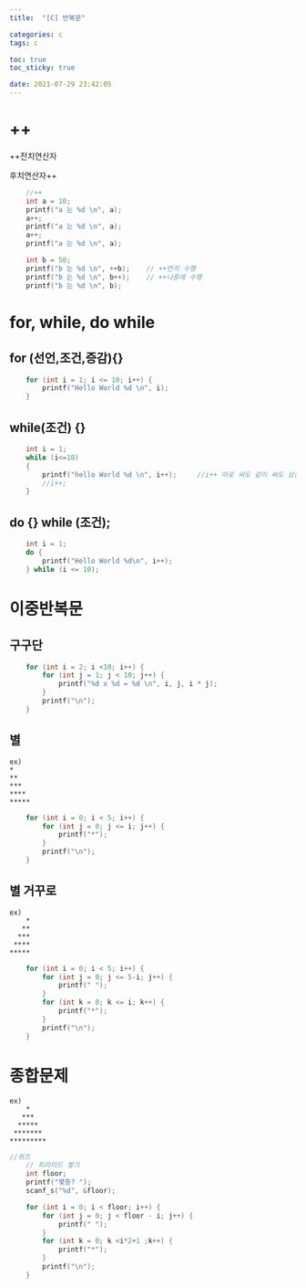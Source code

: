 ```yaml
---
title:  "[C] 반복문"

categories: c
tags: c

toc: true
toc_sticky: true

date: 2021-07-29 23:42:05
---
```


# ++

++전치연산자

후치연산자++

```c
	//++
	int a = 10;
	printf("a 는 %d \n", a);
	a++;
	printf("a 는 %d \n", a);
	a++;
	printf("a 는 %d \n", a);

	int b = 50;
	printf("b 는 %d \n", ++b);    // ++먼저 수행
	printf("b 는 %d \n", b++);    // ++나중에 수행
	printf("b 는 %d \n", b);	  

```

# for, while, do while 

## for (선언,조건,증감){}

```c
	for (int i = 1; i <= 10; i++) {
		printf("Hello World %d \n", i);
	}
```

## while(조건) {}

```c
	int i = 1;
	while (i<=10)
	{
		printf("hello World %d \n", i++);     //i++ 따로 써도 같이 써도 상관x
		//i++;
	}
```



## do {} while (조건);

```c
	int i = 1;
	do {
		printf("Hello World %d\n", i++);
	} while (i <= 10);
```

# 이중반복문

## 구구단

```c
	for (int i = 2; i <10; i++) {
		for (int j = 1; j < 10; j++) {
			printf("%d x %d = %d \n", i, j, i * j);
		}
		printf("\n");
	}
```

## 별

```
ex)
*
**
***
****
*****
```

```c
	for (int i = 0; i < 5; i++) {
		for (int j = 0; j <= i; j++) {
			printf("*");
		}
		printf("\n");
	}
```

## 별 거꾸로

```
ex)
    *
   **
  ***
 ****
*****
```



```c
	for (int i = 0; i < 5; i++) {
		for (int j = 0; j <= 5-i; j++) {
			printf(" ");
		}
		for (int k = 0; k <= i; k++) {
			printf("*");
		}
		printf("\n");
	}
```

# 종합문제

```
ex)
    *
   ***
  *****
 *******
*********
```



```c
//퀴즈 
	// 피라미드 쌓기
	int floor;
	printf("몇층? ");
	scanf_s("%d", &floor);

	for (int i = 0; i < floor; i++) {
		for (int j = 0; j < floor - i; j++) {
			printf(" ");
		}
		for (int k = 0; k <i*2+1 ;k++) {
			printf("*");
		}
		printf("\n");
	}

```

